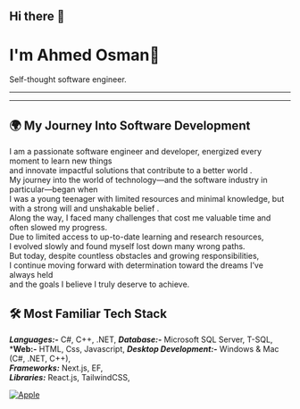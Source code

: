 ## Hi there 👋
# I'm Ahmed Osman👋

Self-thought software engineer.

---

---

## 🌍 My Journey Into Software Development

I am a passionate software engineer and developer, energized every moment to learn new things  
and innovate impactful solutions that contribute to a better world .  
My journey into the world of technology—and the software industry in particular—began when  
I was a young teenager with limited resources and minimal knowledge, but with a strong will and unshakable belief .  
Along the way, I faced many challenges that cost me valuable time and often slowed my progress.  
Due to limited access to up-to-date learning and research resources,  
I evolved slowly and found myself lost down many wrong paths.  
But today, despite countless obstacles and growing responsibilities,  
I continue moving forward with determination toward the dreams I’ve always held  
and the goals I believe I truly deserve to achieve.  

## 🛠 Most Familiar Tech Stack

***Languages:-***  C#, C++, .NET, 
***Database:-*** Microsoft SQL Server, T-SQL,  
***Web:-** HTML, Css, Javascript,
***Desktop Development:-*** Windows & Mac (C#, .NET, C++),  
***Frameworks:***  Next.js, EF,  
***Libraries:*** React.js, TailwindCSS,  

[![Apple](https://img.shields.io/badge/Gmail-000000?style=flat&logo=apple&logoColor=white)](https://www.apple.com)


